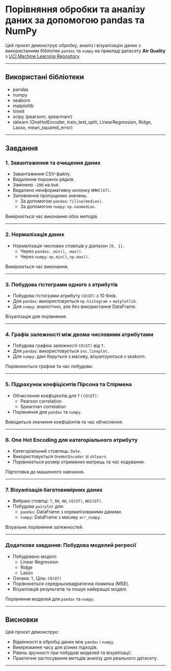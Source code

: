 # Порівняння обробки та аналізу даних за допомогою pandas та NumPy

Цей проєкт демонструє обробку, аналіз і візуалізацію даних з використанням бібліотек `pandas` та `numpy` на прикладі датасету **Air Quality** з [UCI Machine Learning Repository](https://archive.ics.uci.edu/dataset/360/air+quality).

---

## Використані бібліотеки

- pandas
- numpy
- seaborn
- matplotlib
- timeit
- scipy (pearsonr, spearmanr)
- sklearn (OneHotEncoder, train_test_split, LinearRegression, Ridge, Lasso, mean_squared_error)

---

## Завдання

### 1. Завантаження та очищення даних

- Завантаження CSV-файлу.
- Видалення порожніх рядків.
- Замінено `-200` на `NaN`.
- Видалено неінформативну колонку `NMHC(GT)`.
- Заповнення пропущених значень:
  - За допомогою `pandas`: `fillna(median)`.
  - За допомогою `numpy`: `np.nanmedian`.

 Вимірюється час виконання обох методів.

---

### 2. Нормалізація даних

- Нормалізація числових стовпців у діапазон `[0, 1]`.
  - Через `pandas`: `.min()`, `.max()`.
  - Через `numpy`: `np.min()`, `np.max()`.

 Вимірюється час виконання.

---

### 3. Побудова гістограми одного з атрибутів

- Побудова гістограми атрибуту `CO(GT)` з 10 бінів.
- Для `pandas`: використовується `np.histogram` + `matplotlib`.
- Для `numpy`: аналогічно, але без використання DataFrame.

 Візуалізація для порівняння.

---

### 4. Графік залежності між двома числовими атрибутами

- Побудова графіка залежності `CO(GT)` від `T`.
- Для `pandas`: використовується `sns.lineplot`.
- Для `numpy`: дані беруться з масиву, візуалізуються з seaborn.

 Порівнюються графіки та час побудови.

---

### 5. Підрахунок коефіцієнтів Пірсона та Спірмена

- Обчислення коефіцієнтів для `T` і `CO(GT)`:
  - Pearson correlation
  - Spearman correlation
- Порівняння для `pandas` та `numpy`.

 Виводиться значення коефіцієнтів та час обчислення.

---

### 6. One Hot Encoding для категоріального атрибуту

- Категоріальний стовпець: `Date`.
- Використовується `OneHotEncoder` зі `sklearn`.
- Порівнюється розмір отриманих матриць та час кодування.

 Підготовка до машинного навчання.

---

### 7. Візуалізація багатовимірних даних

- Вибрані стовпці: `T`, `RH`, `AH`, `CO(GT)`, `NO2(GT)`.
- Побудова `pairplot` для:
  - `pandas`: DataFrame з нормалізованими даними.
  - `numpy`: DataFrame з масиву `arr_numpy`.

 Візуальне порівняння залежностей.

---

###  Додаткове завдання: Побудова моделей регресії

- Побудовано моделі:
  - Linear Regression
  - Ridge
  - Lasso
- Ознака: `T`, Ціль: `CO(GT)`
- Порівнюється середньоквадратична помилка (MSE).
- Візуалізація результатів та пошук найкращої моделі.

 Порівняння моделей для `pandas` та `numpy`.

---

##  Висновки

Цей проєкт демонструє:

- Відмінності в обробці даних між `pandas` і `numpy`.
- Вимірювання часу для різних підходів.
- Рівень зручності при побудові моделей та візуалізації.
- Практичне застосування методів аналізу для реального датасету.

---
